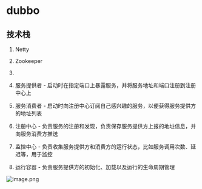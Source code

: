 # dubbo

## 技术栈
1. Netty
2. Zookeeper
3. 



4. 服务提供者 - 启动时在指定端口上暴露服务，并将服务地址和端口注册到注册中心上
5. 服务消费者 - 启动时向注册中心订阅自己感兴趣的服务，以便获得服务提供方的地址列表
6. 注册中心 - 负责服务的注册和发现，负责保存服务提供方上报的地址信息，并向服务消费方推送
7. 监控中心 - 负责收集服务提供方和消费方的运行状态，比如服务调用次数、延迟等，用于监控
8. 运行容器 - 负责服务提供方的初始化、加载以及运行的生命周期管理

![image.png](https://upload-images.jianshu.io/upload_images/5977684-1c17817cefb2cc30.png?imageMogr2/auto-orient/strip%7CimageView2/2/w/1240)





























